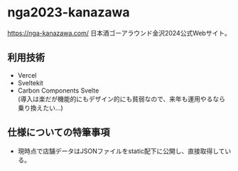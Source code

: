 # nga2023-kanazawa
https://nga-kanazawa.com/
日本酒ゴーアラウンド金沢2024公式Webサイト。

## 利用技術
- Vercel
- Sveltekit
- Carbon Components Svelte  
  (導入は楽だが機能的にもデザイン的にも貧弱なので、来年も運用やるなら乗り換えたい…)

## 仕様についての特筆事項
- 現時点で店舗データはJSONファイルをstatic配下に公開し、直接取得している。

